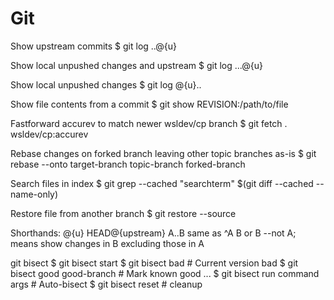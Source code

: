 # Git

Show upstream commits
  $ git log ..@{u}

Show local unpushed changes and upstream
  $ git log ...@{u}

Show local unpushed changes
  $ git log @{u}..

Show file contents from a commit
  $ git show REVISION:/path/to/file

Fastforward accurev to match newer wsldev/cp branch
  $ git fetch . wsldev/cp:accurev

Rebase changes on forked branch leaving other topic branches as-is
  $ git rebase --onto target-branch topic-branch forked-branch

Search files in index
  $ git grep --cached "searchterm" $(git diff --cached --name-only)

Restore file from another branch
  $ git restore --source <branch> <file>

Shorthands:
  @{u} HEAD@{upstream}
  A..B same as ^A B or B --not A; means show changes in B excluding those in A

git bisect
	$ git bisect start
  $ git bisect bad                # Current version bad
  $ git bisect good good-branch   # Mark known good
	...
  $ git bisect run command args   # Auto-bisect
  $ git bisect reset              # cleanup

